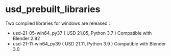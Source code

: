 # usd_prebuilt_libraries

Two compiled libraries for windows are released :
- usd-21-05-win64_py37 ( USD 21.05, Python 3.7 ) Compatible with Blender 2.92
- usd-21-11-win64_py39 ( USD 21.11, Python 3.9 ) Compatible with Blender 3.0
